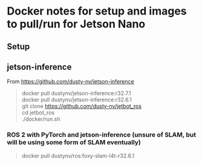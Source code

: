 # Docker notes for setup and images to pull/run for Jetson Nano

## Setup


## jetson-inference

From https://github.com/dusty-nv/jetson-inference
> docker pull dustynv/jetson-inference:r32.7.1<br>
> docker pull dustynv/jetson-inference:r32.6.1<br>
> git clone https://github.com/dusty-nv/jetbot_ros<br>
> cd jetbot_ros<br>
> ./docker/run.sh<br>

### ROS 2 with PyTorch and jetson-inference (unsure of SLAM, but will be using some form of SLAM eventually)
> docker pull dustynv/ros:foxy-slam-l4t-r32.6.1

